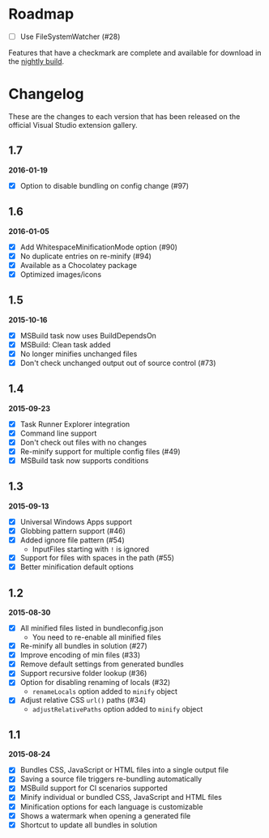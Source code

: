 # Roadmap

- [ ] Use FileSystemWatcher (#28)

Features that have a checkmark are complete and available for
download in the
[nightly build](http://vsixgallery.com/extension/a0ae318b-4f07-4f71-93cb-f21d3f03c6d3/).

# Changelog

These are the changes to each version that has been released
on the official Visual Studio extension gallery.

## 1.7

**2016-01-19**

- [x] Option to disable bundling on config change (#97)

## 1.6

**2016-01-05**

- [x] Add WhitespaceMinificationMode option (#90)
- [x] No duplicate entries on re-minify (#94)
- [x] Available as a Chocolatey package
- [x] Optimized images/icons

## 1.5

**2015-10-16**

- [x] MSBuild task now uses BuildDependsOn
- [x] MSBuild: Clean task added
- [x] No longer minifies unchanged files
- [x] Don't check unchanged output out of source control (#73)

## 1.4

**2015-09-23**

- [x] Task Runner Explorer integration
- [x] Command line support
- [x] Don't check out files with no changes
- [x] Re-minify support for multiple config files (#49)
- [x] MSBuild task now supports conditions

## 1.3

**2015-09-13**

- [x] Universal Windows Apps support
- [x] Globbing pattern support (#46)
- [x] Added ignore file pattern (#54)
  - InputFiles starting with `!` is ignored
- [x] Support for files with spaces in the path (#55)
- [x] Better minification default options

## 1.2

**2015-08-30**

- [x] All minified files listed in bundleconfig.json
   - You need to re-enable all minified files
- [x] Re-minify all bundles in solution (#27)
- [x] Improve encoding of min files (#33)
- [x] Remove default settings from generated bundles
- [x] Support recursive folder lookup (#36)
- [x] Option for disabling renaming of locals (#32)
   - `renameLocals` option added to `minify` object
- [x] Adjust relative CSS `url()` paths (#34)
   - `adjustRelativePaths` option added to `minify` object

## 1.1

**2015-08-24**

- [x] Bundles CSS, JavaScript or HTML files into a single output file
- [x] Saving a source file triggers re-bundling automatically
- [x] MSBuild support for CI scenarios supported
- [x] Minify individual or bundled CSS, JavaScript and HTML files
- [x] Minification options for each language is customizable
- [x] Shows a watermark when opening a generated file
- [x] Shortcut to update all bundles in solution
